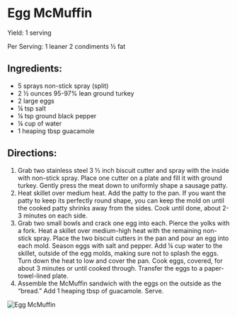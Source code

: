 # Egg McMuffin

Yield:
1 serving

Per Serving:
1 leaner
2 condiments
½ fat

## Ingredients:

* 5 sprays non-stick spray (split)
* 2 ½ ounces 95-97% lean ground turkey
* 2 large eggs
* ¼ tsp salt
* ¼ tsp ground black pepper
* ¼ cup of water
* 1 heaping tbsp guacamole

## Directions:

1. Grab two stainless steel 3 ½ inch biscuit cutter and spray with the inside with non-stick spray. Place one cutter on a plate and fill it with ground turkey. Gently press the meat down to uniformly shape a sausage patty.
2. Heat skillet over medium heat. Add the patty to the pan. If you want the patty to keep its perfectly round shape, you can keep the mold on until the cooked patty shrinks away from the sides. Cook until done, about 2-3 minutes on each side.
3. Grab two small bowls and crack one egg into each. Pierce the yolks with a fork. Heat a skillet over medium-high heat with the remaining non-stick spray. Place the two biscuit cutters in the pan and pour an egg into each mold. Season eggs with salt and pepper. Add ¼ cup water to the skillet, outside of the egg molds, making sure not to splash the eggs. Turn down the heat to low and cover the pan. Cook eggs, covered, for about 3 minutes or until cooked through. Transfer the eggs to a paper-towel-lined plate.
4. Assemble the McMuffin sandwich with the eggs on the outside as the “bread.” Add 1 heaping tbsp of guacamole. Serve.

![Egg McMuffin](./Egg%20McMuffin.png)

